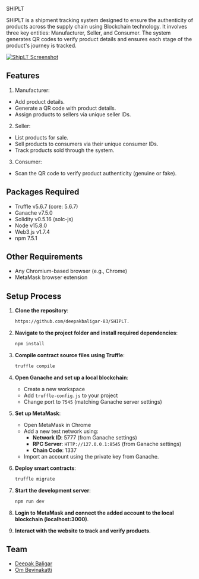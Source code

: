 SHIPLT

SHIPLT is a shipment tracking system designed to ensure the authenticity of products across the supply chain using Blockchain technology. It involves three key entities: Manufacturer, Seller, and Consumer. The system generates QR codes to verify product details and ensures each stage of the product's journey is tracked.

<a href="https://ship-chi.vercel.app/" target="_blank">
  <img src="https://github.com/user-attachments/assets/e273ace2-3272-417b-8fac-4ca1bd4fa31d" alt="ShipLT Screenshot" />
</a>

## Features

1. Manufacturer:
- Add product details.
- Generate a QR code with product details.
- Assign products to sellers via unique seller IDs.

2. Seller:
- List products for sale.
- Sell products to consumers via their unique consumer IDs.
- Track products sold through the system.

3. Consumer:
- Scan the QR code to verify product authenticity (genuine or fake).


## Packages Required

- Truffle v5.6.7 (core: 5.6.7)
- Ganache v7.5.0
- Solidity v0.5.16 (solc-js)
- Node v15.8.0
- Web3.js v1.7.4
- npm 7.5.1

## Other Requirements

- Any Chromium-based browser (e.g., Chrome)
- MetaMask browser extension

## Setup Process

1. **Clone the repository**:
    ```bash
    https://github.com/deepakbaligar-83/SHIPLT.
    ```

2. **Navigate to the project folder and install required dependencies**:
    ```bash
    npm install
    ```

3. **Compile contract source files using Truffle**:
    ```bash
    truffle compile
    ```

4. **Open Ganache and set up a local blockchain**:
    - Create a new workspace
    - Add `truffle-config.js` to your project
    - Change port to `7545` (matching Ganache server settings)

5. **Set up MetaMask**:
    - Open MetaMask in Chrome
    - Add a new test network using:
        - **Network ID**: 5777 (from Ganache settings)
        - **RPC Server**: `HTTP://127.0.0.1:8545` (from Ganache settings)
        - **Chain Code**: 1337
    - Import an account using the private key from Ganache.

6. **Deploy smart contracts**:
    ```bash
    truffle migrate
    ```

7. **Start the development server**:
    ```bash
    npm run dev
    ```

8. **Login to MetaMask and connect the added account to the local blockchain (localhost:3000)**.

9. **Interact with the website to track and verify products**.

<h2>Team</h2>

- [Deepak Baligar](https://github.com/deepakbaligar-83)<br>
- [Om Bevinakatti]((https://github.com/ombevin453))<br>
